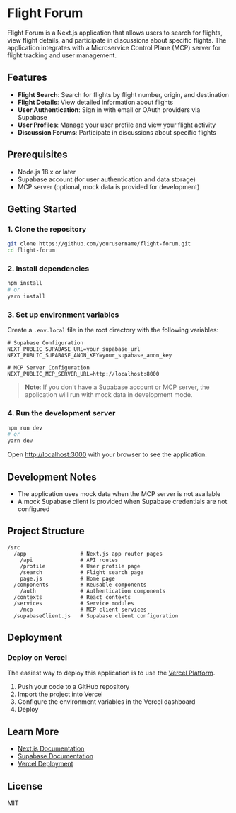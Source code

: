 # Flight Forum

Flight Forum is a Next.js application that allows users to search for flights, view flight details, and participate in discussions about specific flights. The application integrates with a Microservice Control Plane (MCP) server for flight tracking and user management.

## Features

- **Flight Search**: Search for flights by flight number, origin, and destination
- **Flight Details**: View detailed information about flights
- **User Authentication**: Sign in with email or OAuth providers via Supabase
- **User Profiles**: Manage your user profile and view your flight activity
- **Discussion Forums**: Participate in discussions about specific flights

## Prerequisites

- Node.js 18.x or later
- Supabase account (for user authentication and data storage)
- MCP server (optional, mock data is provided for development)

## Getting Started

### 1. Clone the repository

```bash
git clone https://github.com/yourusername/flight-forum.git
cd flight-forum
```

### 2. Install dependencies

```bash
npm install
# or
yarn install
```

### 3. Set up environment variables

Create a `.env.local` file in the root directory with the following variables:

```env
# Supabase Configuration
NEXT_PUBLIC_SUPABASE_URL=your_supabase_url
NEXT_PUBLIC_SUPABASE_ANON_KEY=your_supabase_anon_key

# MCP Server Configuration
NEXT_PUBLIC_MCP_SERVER_URL=http://localhost:8000
```

> **Note**: If you don't have a Supabase account or MCP server, the application will run with mock data in development mode.

### 4. Run the development server

```bash
npm run dev
# or
yarn dev
```

Open [http://localhost:3000](http://localhost:3000) with your browser to see the application.

## Development Notes

- The application uses mock data when the MCP server is not available
- A mock Supabase client is provided when Supabase credentials are not configured

## Project Structure

```
/src
  /app                 # Next.js app router pages
    /api               # API routes
    /profile           # User profile page
    /search            # Flight search page
    page.js            # Home page
  /components          # Reusable components
    /auth              # Authentication components
  /contexts            # React contexts
  /services            # Service modules
    /mcp               # MCP client services
  /supabaseClient.js   # Supabase client configuration
```

## Deployment

### Deploy on Vercel

The easiest way to deploy this application is to use the [Vercel Platform](https://vercel.com/new).

1. Push your code to a GitHub repository
2. Import the project into Vercel
3. Configure the environment variables in the Vercel dashboard
4. Deploy

## Learn More

- [Next.js Documentation](https://nextjs.org/docs)
- [Supabase Documentation](https://supabase.com/docs)
- [Vercel Deployment](https://nextjs.org/docs/app/building-your-application/deploying)

## License

MIT
